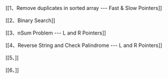 [[1、Remove duplicates in sorted array --- Fast & Slow Pointers]]

[[2、Binary Search]]

[[3、nSum Problem --- L and R Pointers]]

[[4、Reverse String and Check Palindrome --- L and R Pointers]]

[[5、]]

[[6、]]